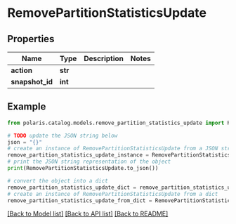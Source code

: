 <!--

 Licensed to the Apache Software Foundation (ASF) under one
 or more contributor license agreements.  See the NOTICE file
 distributed with this work for additional information
 regarding copyright ownership.  The ASF licenses this file
 to you under the Apache License, Version 2.0 (the
 "License"); you may not use this file except in compliance
 with the License.  You may obtain a copy of the License at

   http://www.apache.org/licenses/LICENSE-2.0

 Unless required by applicable law or agreed to in writing,
 software distributed under the License is distributed on an
 "AS IS" BASIS, WITHOUT WARRANTIES OR CONDITIONS OF ANY
 KIND, either express or implied.  See the License for the
 specific language governing permissions and limitations
 under the License.

-->
# RemovePartitionStatisticsUpdate


## Properties

Name | Type | Description | Notes
------------ | ------------- | ------------- | -------------
**action** | **str** |  | 
**snapshot_id** | **int** |  | 

## Example

```python
from polaris.catalog.models.remove_partition_statistics_update import RemovePartitionStatisticsUpdate

# TODO update the JSON string below
json = "{}"
# create an instance of RemovePartitionStatisticsUpdate from a JSON string
remove_partition_statistics_update_instance = RemovePartitionStatisticsUpdate.from_json(json)
# print the JSON string representation of the object
print(RemovePartitionStatisticsUpdate.to_json())

# convert the object into a dict
remove_partition_statistics_update_dict = remove_partition_statistics_update_instance.to_dict()
# create an instance of RemovePartitionStatisticsUpdate from a dict
remove_partition_statistics_update_from_dict = RemovePartitionStatisticsUpdate.from_dict(remove_partition_statistics_update_dict)
```
[[Back to Model list]](../README.md#documentation-for-models) [[Back to API list]](../README.md#documentation-for-api-endpoints) [[Back to README]](../README.md)


